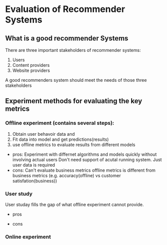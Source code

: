 # Evaluation of Recommender Systems

## What is a **good** recommender Systems
There are three important stakeholders of recommender systems:

1. Users
2. Content providers
3. Website providers

A good recommenders system should meet the needs of those three stakeholders 

## Experiment methods for evaluating the key metrics

### Offline experiment (contains several steps):
1. Obtain user behavoir data and 
2. Fit data into model and get predictions(results)
3. use offline metrics to evaluate results from different models
  
- pros:
Experiment with differnet algorithms and models quickly without involving actual users
Don't need support of acutal running system. Just user data is required
- cons:
Can't evaluate business metrics
offline metrics is different from business metrics (e.g. accuracy(offline) vs customer satisfation(business))

### User study
User studay fills the gap of what offline experiment cannot provide.

- pros

- cons
### Online experiment

